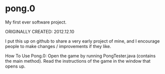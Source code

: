 # pong.0
My first ever software project.

ORIGINALLY CREATED: 2012.12.10

I put this up on github to share a very early project of mine, and I encourage people to make changes / improvements if they like.

How To Use Pong.0:
  Open the game by running PongTester.java (contains the main method). Read the instructions of the game in the window that opens up.
